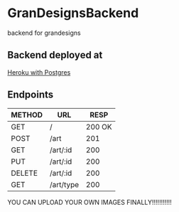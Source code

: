 # GranDesignsBackend
backend for grandesigns

## Backend deployed at
[Heroku with Postgres](https://grandesigns.herokuapp.com/)

## Endpoints
|METHOD       | URL           |RESP|
|------------|-------------|-----------|
|GET|/|200 OK|
|POST|/art|201|
|GET|/art/:id|200|
|PUT|/art/:id|200|
|DELETE|/art/:id|200|
|GET|/art/type|200|


YOU CAN UPLOAD YOUR OWN IMAGES FINALLY!!!!!!!!!!!
